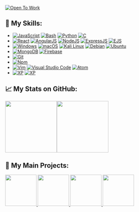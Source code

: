 [![Open To Work](https://img.shields.io/badge/OpenToWork-YES-green?style=flat&logo=gravatar&logoColor=white)](https://fr.linkedin.com/in/vivien-huc-44048b25a)

## :wrench: My Skills:
* [![JavaScript](https://img.shields.io/badge/Language-JavaScript-yellow?style=flat&logo=JavaScript&logoColor=white)](https://ejs.co/)
[![Bash](https://img.shields.io/badge/Language-Bash-yellow?style=flat&logo=bash&logoColor=white)](https://en.wikipedia.org/wiki/Bash_(Unix_shell))
[![Python](https://img.shields.io/badge/Language-Python-yellow?style=flat&logo=Python&logoColor=white)](https://fr.wikipedia.org/wiki/Python_(langage))
[![C](https://img.shields.io/badge/Language-C-yellow?style=flat&logo=C&logoColor=white)](https://fr.wikipedia.org/wiki/C_(langage))
* [![React](https://img.shields.io/badge/Framework-React-red?style=flat&logo=react&logoColor=white)](https://fr.reactjs.org/)
[![AngularJS](https://img.shields.io/badge/Framework-AngularJS-red?style=flat&logo=AngularJS&logoColor=white)](https://angularjs.org/)
[![NodeJS](https://img.shields.io/badge/Framework-NodeJS-red?style=flat&logo=Node.js&logoColor=white)](https://nodejs.org/en/)
[![ExpressJS](https://img.shields.io/badge/Framework-ExpressJS-red?style=flat&logo=Express&logoColor=white)](https://expressjs.com/fr/)
[![EJS](https://img.shields.io/badge/Framework-EJS-red?style=flat&logo=EJS&logoColor=white)]([https://expressjs.com/fr/](https://ejs.co/))
* [![Windows](https://img.shields.io/badge/OS-Windows-blue?style=flat&logo=windows&logoColor=white)](https://en.wikipedia.org/wiki/Windows)
[![macOS](https://img.shields.io/badge/OS-macOS-blue?style=flat&logo=macOS&logoColor=white)](https://fr.wikipedia.org/wiki/MacOS)
[![Kali Linux](https://img.shields.io/badge/OS-Kali_Linux-blue?style=flat&logo=Kali_Linux&logoColor=white)](https://www.kali.org/)
[![Debian](https://img.shields.io/badge/OS-Debian-blue?style=flat&logo=Debian&logoColor=white)](https://www.debian.org/index.fr.html)
[![Ubuntu](https://img.shields.io/badge/OS-Ubuntu-blue?style=flat&logo=Ubuntu&logoColor=white)](https://www.ubuntu-fr.org/)
* [![MongoDB](https://img.shields.io/badge/DataBase-MongoDB-yellow?style=flat&logo=MongoDB&logoColor=white)](https://fr.wikipedia.org/wiki/MongoDB)
[![Firebase](https://img.shields.io/badge/DataBase-Firebase-yellow?style=flat&logo=Firebase&logoColor=white)](https://fr.wikipedia.org/wiki/Firebase)
* [![Git](https://img.shields.io/badge/VCS-Git-black?style=flat&logo=git&logoColor=white)](https://fr.wikipedia.org/wiki/Git)
* [![Npm](https://img.shields.io/badge/Modules-NPM-black?style=flat&logo=npm&logoColor=white)](https://fr.wikipedia.org/wiki/Npm)
* [![Vim](https://img.shields.io/badge/IDE-Vim-white?style=flat&logo=vim&logoColor=white)](https://fr.wikipedia.org/wiki/Vim)
[![Visual Studio Code](https://img.shields.io/badge/IDE-Visual_Studio_Code-white?style=flat&logo=visualstudiocode&logoColor=white)](https://fr.wikipedia.org/wiki/Visual_Studio_Code)
[![Atom](https://img.shields.io/badge/IDE-Atom-white?style=flat&logo=Atom&logoColor=white)](https://fr.wikipedia.org/wiki/Atom_(%C3%A9diteur_de_texte))
* [![XP](https://img.shields.io/badge/XP-Hackathon-white?style=flat&logo=Hackaton&logoColor=white)](https://fr.wikipedia.org/wiki/Hackathon)
[![XP](https://img.shields.io/badge/XP-42-white?style=flat&logo=42&logoColor=white)](https://42.fr/)


## :chart_with_upwards_trend: My Stats on GitHub:
<a href="https://github.com/VivienHuc?tab=repositories"><img height="165px" src="https://github-readme-stats.vercel.app/api?username=VivienHuc&count_private=true&include_all_commits=true&theme=algolia&show_icons=true" /><!-- wi*quL3fcV --><img height="165px" src="https://github-readme-stats.vercel.app/api/top-langs/?username=VivienHuc&layout=compact&theme=algolia" /></a>


## :art: My Main Projects:
<a href="https://github.com/VivienHuc/Cook_Recipes"><img height="100px" src="https://github-readme-stats.vercel.app/api/pin/?username=VivienHuc&repo=Cook_recipes&theme=algolia&show_icons=true" /> </a> <a href="https://github.com/VivienHuc/React_Facturier"><img height="100px" src="https://github-readme-stats.vercel.app/api/pin/?username=VivienHuc&repo=React_Facturier&theme=algolia&show_icons=true" /> </a> <a href="https://github.com/VivienHuc/QRTour"><img height="100px" src="https://github-readme-stats.vercel.app/api/pin/?username=VivienHuc&repo=QRTour&theme=algolia&show_icons=true" /> </a> <a href="https://github.com/VivienHuc/Facturier"><img height="100px" src="https://github-readme-stats.vercel.app/api/pin/?username=VivienHuc&repo=Facturier&theme=algolia&show_icons=true" /> </a>

